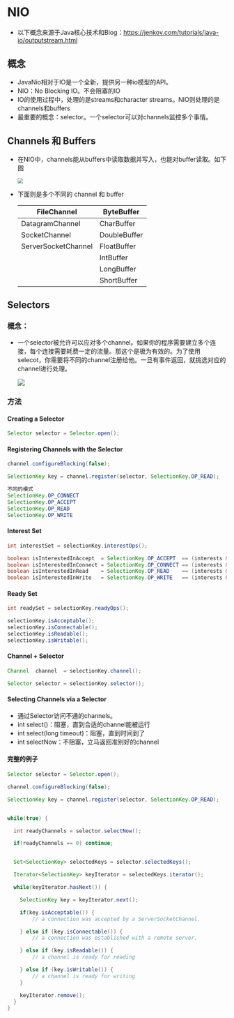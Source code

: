 # NIO

- 以下概念来源于Java核心技术和Blog：https://jenkov.com/tutorials/java-io/outputstream.html

## 概念

- JavaNio相对于IO是一个全新，提供另一种io模型的API。
- NIO：No Blocking IO。不会阻塞的IO
- IO的使用过程中，处理的是streams和character streams。NIO则处理的是channels和buffers
- 最重要的概念：selector。一个selector可以对channels监控多个事情。

## Channels 和 Buffers

- 在NIO中，channels能从buffers中读取数据并写入，也能对buffer读取。如下图

  <img src="C:\Users\Administrator\Desktop\ComKoowledgeSummary\4.java基础\overview-channels-buffers.png" style="zoom:75%;" />

- 下面则是多个不同的 channel 和 buffer

  | FileChannel         | ByteBuffer   |
  | ------------------- | ------------ |
  | DatagramChannel     | CharBuffer   |
  | SocketChannel       | DoubleBuffer |
  | ServerSocketChannel | FloatBuffer  |
  |                     | IntBuffer    |
  |                     | LongBuffer   |
  |                     | ShortBuffer  |

## Selectors

### 概念：

- 一个selector被允许可以应对多个channel。如果你的程序需要建立多个连接，每个连接需要耗费一定的流量。那这个是极为有效的。为了使用selecot，你需要将不同的channel注册给他。一旦有事件返回，就挑选对应的channel进行处理。

  ![](C:\Users\Administrator\Desktop\ComKoowledgeSummary\4.java基础\overview-selectors.png)

### 方法

#### Creating a Selector

~~~java
Selector selector = Selector.open();
~~~

#### Registering Channels with the Selector

~~~java
channel.configureBlocking(false);

SelectionKey key = channel.register(selector, SelectionKey.OP_READ);

不同的模式
SelectionKey.OP_CONNECT
SelectionKey.OP_ACCEPT
SelectionKey.OP_READ
SelectionKey.OP_WRITE
~~~

#### Interest Set

~~~java
int interestSet = selectionKey.interestOps();

boolean isInterestedInAccept  = SelectionKey.OP_ACCEPT  == (interests & SelectionKey.OP_ACCEPT);
boolean isInterestedInConnect = SelectionKey.OP_CONNECT == (interests & SelectionKey.OP_CONNECT);
boolean isInterestedInRead    = SelectionKey.OP_READ    == (interests & SelectionKey.OP_READ);
boolean isInterestedInWrite   = SelectionKey.OP_WRITE   == (interests & SelectionKey.OP_WRITE);
~~~

#### Ready Set

~~~java
int readySet = selectionKey.readyOps();

selectionKey.isAcceptable();
selectionKey.isConnectable();
selectionKey.isReadable();
selectionKey.isWritable();
~~~

#### Channel + Selector

~~~java
Channel  channel  = selectionKey.channel();

Selector selector = selectionKey.selector();  
~~~

#### Selecting Channels via a Selector

- 通过Selector访问不通的channels。
- int select()：阻塞，直到合适的channel能被运行
- int select(long timeout)：阻塞，直到时间到了
- int selectNow：不阻塞，立马返回准别好的channel

#### 完整的例子

~~~java
Selector selector = Selector.open();

channel.configureBlocking(false);

SelectionKey key = channel.register(selector, SelectionKey.OP_READ);


while(true) {

  int readyChannels = selector.selectNow();

  if(readyChannels == 0) continue;


  Set<SelectionKey> selectedKeys = selector.selectedKeys();

  Iterator<SelectionKey> keyIterator = selectedKeys.iterator();

  while(keyIterator.hasNext()) {

    SelectionKey key = keyIterator.next();

    if(key.isAcceptable()) {
        // a connection was accepted by a ServerSocketChannel.

    } else if (key.isConnectable()) {
        // a connection was established with a remote server.

    } else if (key.isReadable()) {
        // a channel is ready for reading

    } else if (key.isWritable()) {
        // a channel is ready for writing
    }

    keyIterator.remove();
  }
}
~~~

